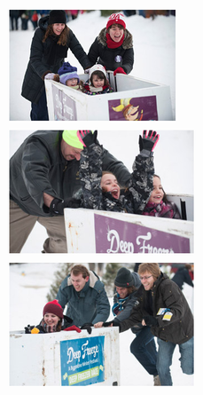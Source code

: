 ![freezer-race](/uploads/freezerrace1.jpg)

![freezer-race](/uploads/freezerrace2.jpg)

![freezer-race](/uploads/freezerrace3.jpg)
